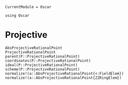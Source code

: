 ```@meta
CurrentModule = Oscar
```

```@setup oscar
using Oscar
```

# Projective

```@docs
AbsProjectiveRationalPoint
ProjectiveRationalPoint
parent(P::ProjectiveRationalPoint)
coordinates(P::ProjectiveRationalPoint)
ideal(P::ProjectiveRationalPoint)
scheme(P::ProjectiveRationalPoint)
normalize!(a::AbsProjectiveRationalPoint{<:FieldElem})
normalize!(a::AbsProjectiveRationalPoint{ZZRingElem})
```
